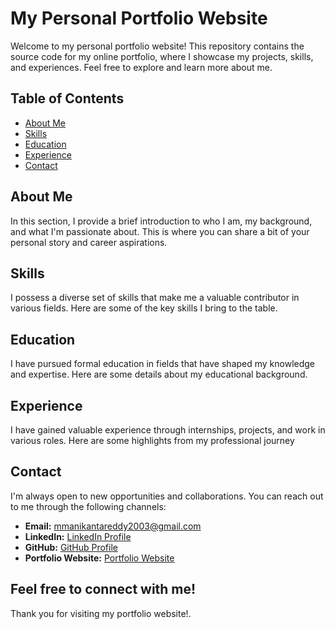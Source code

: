 # My Personal Portfolio Website

Welcome to my personal portfolio website! This repository contains the source code for my online portfolio, where I showcase my projects, skills, and experiences. Feel free to explore and learn more about me.

## Table of Contents
- [About Me](#about-me)
- [Skills](#skills)
- [Education](#education)
- [Experience](#experience)
- [Contact](#contact)

## About Me
In this section, I provide a brief introduction to who I am, my background, and what I'm passionate about. This is where you can share a bit of your personal story and career aspirations.

## Skills
I possess a diverse set of skills that make me a valuable contributor in various fields. Here are some of the key skills I bring to the table.

## Education
I have pursued formal education in fields that have shaped my knowledge and expertise. Here are some details about my educational background.

## Experience
I have gained valuable experience through internships, projects, and work in various roles. Here are some highlights from my professional journey

## Contact
I'm always open to new opportunities and collaborations. You can reach out to me through the following channels:

- **Email:** mmanikantareddy2003@gmail.com
- **LinkedIn:** [LinkedIn Profile](https://www.linkedin.com/in/manikantareddy13/)
- **GitHub:** [GitHub Profile](https://github.com/ManikantaReddy-13)
- **Portfolio Website:** [Portfolio Website](https://manikantareddy-13.github.io/PortfolioWeb/)

Feel free to connect with me!
---

Thank you for visiting my portfolio website!.
